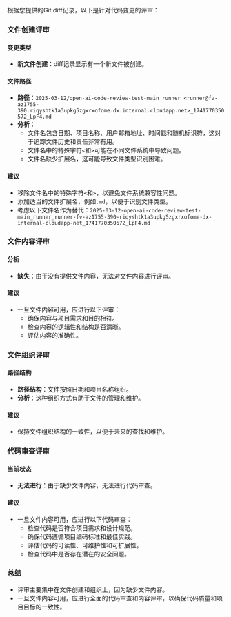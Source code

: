 根据您提供的Git diff记录，以下是针对代码变更的评审：

### 文件创建评审

#### 变更类型
- **新文件创建**：diff记录显示有一个新文件被创建。

#### 文件路径
- **路径**：`2025-03-12/open-ai-code-review-test-main_runner <runner@fv-az1755-390.riqyshtk1a3upkg5zgxrxofome.dx.internal.cloudapp.net>_1741770350572_LpF4.md`
- **分析**：
  - 文件名包含日期、项目名称、用户邮箱地址、时间戳和随机标识符，这对于追踪文件历史和责任非常有用。
  - 文件名中的特殊字符`<`和`>`可能在不同文件系统中导致问题。
  - 文件名缺少扩展名，这可能导致文件类型识别困难。

#### 建议
- 移除文件名中的特殊字符`<`和`>`，以避免文件系统兼容性问题。
- 添加适当的文件扩展名，例如`.md`，以便于识别文件类型。
- 考虑以下文件名作为替代：`2025-03-12-open-ai-code-review-test-main_runner_runner-fv-az1755-390-riqyshtk1a3upkg5zgxrxofome-dx-internal-cloudapp-net_1741770350572_LpF4.md`

### 文件内容评审

#### 分析
- **缺失**：由于没有提供文件内容，无法对文件内容进行评审。

#### 建议
- 一旦文件内容可用，应进行以下评审：
  - 确保内容与项目需求和目的相符。
  - 检查内容的逻辑性和结构是否清晰。
  - 评估内容的准确性。

### 文件组织评审

#### 路径结构
- **路径结构**：文件按照日期和项目名称组织。
- **分析**：这种组织方式有助于文件的管理和维护。

#### 建议
- 保持文件组织结构的一致性，以便于未来的查找和维护。

### 代码审查评审

#### 当前状态
- **无法进行**：由于缺少文件内容，无法进行代码审查。

#### 建议
- 一旦文件内容可用，应进行以下代码审查：
  - 检查代码是否符合项目需求和设计规范。
  - 确保代码遵循项目编码标准和最佳实践。
  - 评估代码的可读性、可维护性和可扩展性。
  - 检查代码中是否存在潜在的安全问题。

### 总结
- 评审主要集中在文件创建和组织上，因为缺少文件内容。
- 一旦文件内容可用，应进行全面的代码审查和内容评审，以确保代码质量和项目目标的一致性。